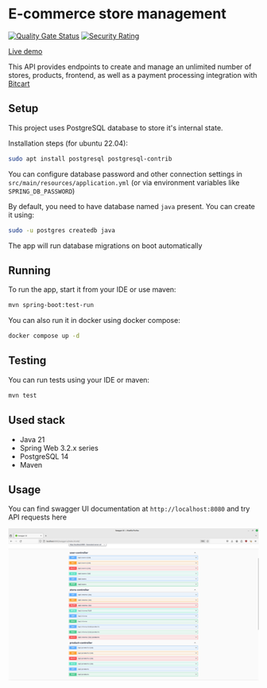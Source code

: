 # E-commerce store management

[![Quality Gate Status](https://sonarcloud.io/api/project_badges/measure?project=MrNaif2018_java-backend-labs&metric=alert_status)](https://sonarcloud.io/summary/overall?id=MrNaif2018_java-backend-labs)
[![Security Rating](https://sonarcloud.io/api/project_badges/measure?project=MrNaif2018_java-backend-labs&metric=security_rating)](https://sonarcloud.io/summary/overall?id=MrNaif2018_java-backend-labs)

[Live demo](https://java-backend-labs-production.up.railway.app)

This API provides endpoints to create and manage an unlimited number of stores, products, frontend, as well as a payment processing integration with [Bitcart](https://bitcart.ai)

## Setup

This project uses PostgreSQL database to store it's internal state.

Installation steps (for ubuntu 22.04):

```bash
sudo apt install postgresql postgresql-contrib
```

You can configure database password and other connection settings in `src/main/resources/application.yml` (or via environment variables like `SPRING_DB_PASSWORD`)

By default, you need to have database named `java` present. You can create it using:

```bash
sudo -u postgres createdb java
```

The app will run database migrations on boot automatically

## Running

To run the app, start it from your IDE or use maven:

```bash
mvn spring-boot:test-run
```

You can also run it in docker using docker compose:

```bash
docker compose up -d
```

## Testing

You can run tests using your IDE or maven:

```bash
mvn test
```

## Used stack

- Java 21
- Spring Web 3.2.x series
- PostgreSQL 14
- Maven

## Usage

You can find swagger UI documentation at `http://localhost:8080` and try API requests here

![Swagger UI](./screenshots/swagger.png)
